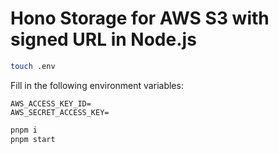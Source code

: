 # Hono Storage for AWS S3 with signed URL in Node.js

```bash
touch .env
```

Fill in the following environment variables:

```env
AWS_ACCESS_KEY_ID=
AWS_SECRET_ACCESS_KEY=
```

```bash
pnpm i
pnpm start
```
